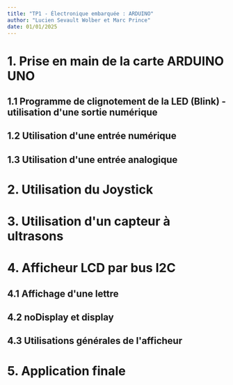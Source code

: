```yaml
---
title: "TP1 - Électronique embarquée : ARDUINO"
author: "Lucien Sevault Wolber et Marc Prince"
date: 01/01/2025
---
```


# 1. Prise en main de la carte ARDUINO UNO

## 1.1 Programme de clignotement de la LED (Blink) - utilisation d'une sortie numérique

## 1.2 Utilisation d'une entrée numérique

## 1.3 Utilisation d'une entrée analogique

# 2. Utilisation du Joystick

# 3. Utilisation d'un capteur à ultrasons

# 4. Afficheur LCD par bus I2C

## 4.1 Affichage d'une lettre

## 4.2 noDisplay et display

## 4.3 Utilisations générales de l'afficheur

# 5. Application finale
